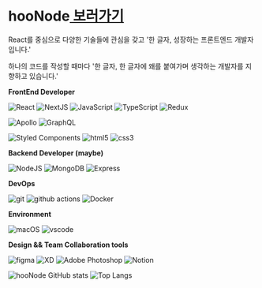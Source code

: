 # hooNode<a href="https://www.hoonode.com/"> 보러가기</a>
React를 중심으로 다양한 기술들에 관심을 갖고 '한 글자, 성장하는 프론트엔드 개발자입니다.'

하나의 코드를 작성할 때마다 '한 글자, 한 글자에 왜를 붙여가며 생각하는 개발자를 지향하고 있습니다.'


    
**FrontEnd Developer**

<p>
  <img alt="React" src="https://img.shields.io/badge/-React-45b8d8?style=flat-square&logo=react&logoColor=white" />
  <img alt="NextJS" src="https://img.shields.io/badge/NextJS-black?style=flat-square&logo=Next.js&logoColor=white">
  <img alt="JavaScript"
    src="https://img.shields.io/badge/-JavaScript-F7DF1E?style=flat-square&logo=JavaScript&logoColor=white" />
  <img alt="TypeScript"
    src="https://img.shields.io/badge/-TypeScript-007ACC?style=flat-square&logo=typescript&logoColor=white" />
  <img alt="Redux"
    src="https://img.shields.io/badge/-Redux-764ABC?style=flat-square&logo=Redux&logoColor=white" />
    
  <img alt="Apollo"
    src="https://img.shields.io/badge/-Apollo%20GraphQL-311C87?style=flat-square&logo=apollo-graphql&logoColor=white" />
  <img alt="GraphQL"
    src="https://img.shields.io/badge/-GraphQL-E10098?style=flat-square&logo=graphql&logoColor=white" />
  
  <img alt="Styled Components"
    src="https://img.shields.io/badge/-Styled_Components-db7092?style=flat-square&logo=styled-components&logoColor=white" />
  <img alt="html5" src="https://img.shields.io/badge/-HTML5-E34F26?style=flat-square&logo=html5&logoColor=white" />
  <img alt="css3" src="https://img.shields.io/badge/-CSS3-1572B6?style=flat-square&logo=CSS3&logoColor=white" />

</p>

**Backend Developer (maybe)**

<p>
  <img alt="NodeJS" src="https://img.shields.io/badge/-NodeJS-43853d?style=flat-square&logo=Node.js&logoColor=white" />
  <img alt="MongoDB"
    src="https://img.shields.io/badge/-MongoDB-13aa52?style=flat-square&logo=mongodb&logoColor=white" />
  <img alt="Express"
    src="https://img.shields.io/badge/-express-13aa52?style=flat-square&logo=express&logoColor=white" />
</p>

**DevOps**

<p>
  <img alt="git" src="https://img.shields.io/badge/-Git-F05032?style=flat-square&logo=git&logoColor=white" />
  <img alt="github actions"
    src="https://img.shields.io/badge/-Github_Actions-2088FF?style=flat-square&logo=github-actions&logoColor=white" />
  <img alt="Docker" src="https://img.shields.io/badge/-Docker-46a2f1?style=flat-square&logo=docker&logoColor=white" />
</p>

**Environment**

<p>
  <img alt="macOS" src="https://img.shields.io/badge/-macOS-333?style=flat-square&logo=apple&logoColor=white" />
  <img alt="vscode" src="https://img.shields.io/badge/Visual%20Studio%20Code-blue?style=flat-square&logo=visual-studio-code&logoColor=ffffff" />
</p>

**Design && Team Collaboration tools**
<p>
  <img alt="figma" src="https://img.shields.io/badge/-Figma-F24E1E?style=flat-square&logo=Figma&logoColor=ffffff" />
  <img alt="XD" src="https://img.shields.io/badge/-Adobe XD-FF61F6?style=flat-square&logo=Adobe XD&logoColor=ffffff" />
  <img alt="Adobe Photoshop" src="https://img.shields.io/badge/-Adobe Photoshop-31A8FF?style=flat-square&logo=Adobe Photoshop&logoColor=ffffff" />
  <img alt="Notion" src="https://img.shields.io/badge/-Notion-000000?style=flat-square&logo=Notion&logoColor=ffffff" />
</p>


![hooNode GitHub stats](https://github-readme-stats.vercel.app/api?username=hooNode&show_icons=true&theme=tokyonight)
![Top Langs](https://github-readme-stats.vercel.app/api/top-langs/?username=hooNode&layout=compact&theme=tokyonight)




